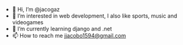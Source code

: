 - 👋 Hi, I’m @jacogaz
- 👀 I’m interested in web development, I also like sports, music and videogames
- 🌱 I’m currently learning django and .net
- 📫 How to reach me jjacobo1594@gmail.com

<!---
jacogaz/jacogaz is a ✨ special ✨ repository because its `README.md` (this file) appears on your GitHub profile.
You can click the Preview link to take a look at your changes.
--->
